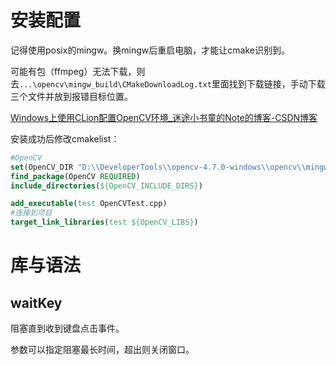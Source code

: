 # 安装配置

记得使用posix的mingw。换mingw后重启电脑，才能让cmake识别到。

可能有包（ffmpeg）无法下载，则去`...\opencv\mingw_build\CMakeDownloadLog.txt`里面找到下载链接，手动下载三个文件并放到报错目标位置。

[Windows上使用CLion配置OpenCV环境\_迷途小书童的Note的博客-CSDN博客](https://blog.csdn.net/djstavaV/article/details/125383444)

安装成功后修改cmakelist：

```cmake
#OpenCV  
set(OpenCV_DIR "D:\\DeveloperTools\\opencv-4.7.0-windows\\opencv\\mingw_build\\install")  
find_package(OpenCV REQUIRED)  
include_directories(${OpenCV_INCLUDE_DIRS})  

add_executable(test OpenCVTest.cpp)
#连接到项目  
target_link_libraries(test ${OpenCV_LIBS})
```

# 库与语法

## waitKey

阻塞直到收到键盘点击事件。

参数可以指定阻塞最长时间，超出则关闭窗口。


















